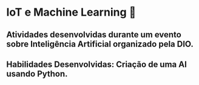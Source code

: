 # IoT e Machine Learning 🤖
## Atividades desenvolvidas durante um evento sobre Inteligência Artificial organizado pela DIO.

## Habilidades Desenvolvidas: Criação de uma AI usando Python.
